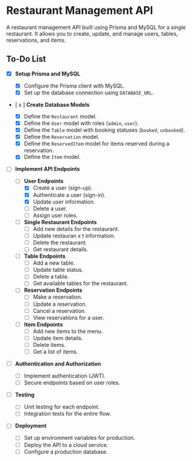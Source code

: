 # Restaurant Management API

A restaurant management API built using Prisma and MySQL for a single restaurant. It allows you to create, update, and manage users, tables, reservations, and items.

## To-Do List

- [x] **Setup Prisma and MySQL**

  - [x] Configure the Prisma client with MySQL.
  - [x] Set up the database connection using `DATABASE_URL`.

- [ x ] **Create Database Models**

  - [x] Define the `Restaurant` model.
  - [x] Define the `User` model with roles (`admin`, `user`).
  - [x] Define the `Table` model with booking statuses (`booked`, `unbooked`).
  - [x] Define the `Reservation` model.
  - [x] Define the `ReservedItem` model for items reserved during a reservation.
  - [x] Define the `Item` model.

- [ ] **Implement API Endpoints**

  - [ ] **User Endpoints**
    - [x] Create a user (sign-up).
    - [x] Authenticate a user (sign-in).
    - [x] Update user information.
    - [ ] Delete a user.
    - [ ] Assign user roles.
  - [ ] **Single Restaurant Endpoints**
    - [ ] Add new details for the restaurant.
    - [ ] Update restauran x t information.
    - [ ] Delete the restaurant.
    - [ ] Get restaurant details.
  - [ ] **Table Endpoints**
    - [ ] Add a new table.
    - [ ] Update table status.
    - [ ] Delete a table.
    - [ ] Get available tables for the restaurant.
  - [ ] **Reservation Endpoints**
    - [ ] Make a reservation.
    - [ ] Update a reservation.
    - [ ] Cancel a reservation.
    - [ ] View reservations for a user.
  - [ ] **Item Endpoints**
    - [ ] Add new items to the menu.
    - [ ] Update item details.
    - [ ] Delete items.
    - [ ] Get a list of items.

- [ ] **Authentication and Authorization**

  - [ ] Implement authentication (JWT).
  - [ ] Secure endpoints based on user roles.

- [ ] **Testing**

  - [ ] Unit testing for each endpoint.
  - [ ] Integration tests for the entire flow.

- [ ] **Deployment**
  - [ ] Set up environment variables for production.
  - [ ] Deploy the API to a cloud service.
  - [ ] Configure a production database.
